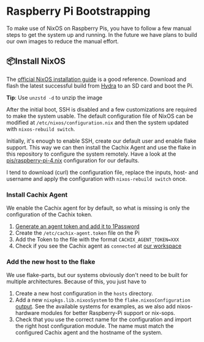 # Raspberry Pi Bootstrapping

To make use of NixOS on Raspberry Pis, you have to follow a few manual steps to get the system up and running.
In the future we have plans to build our own images to reduce the manual effort.

## 📦Install NixOS
The [official NixOS installation guide](https://nix.dev/tutorials/nixos/installing-nixos-on-a-raspberry-pi.html) is a good reference.
Download and flash the latest successful build from [Hydra](https://hydra.nixos.org/job/nixos/trunk-combined/nixos.sd_image.aarch64-linux) to an SD card and boot the Pi.

**Tip**: Use `unzstd -d` to unzip the image

After the initial boot, SSH is disabled and a few customizations are required to make the system usable.
The default configuration file of NixOS can be modified at `/etc/nixos/configuration.nix` and then the system updated with `nixos-rebuild switch`.

Initially, it's enough to enable SSH, create our default user and enable flake support. This way we can then install the Cachix Agent and use the flake in this repository to configure the system remotely. Have a look at the [pis/raspberry-pi-4.nix](../hosts/pis/raspberry-pi-4.nix) configuration for our defaults.

I tend to download (curl) the configuration file, replace the inputs, host- and username and apply the configuration with `nixos-rebuild switch` once. 

### Install Cachix Agent

We enable the Cachix agent for by default, so what is missing is only the configuration of the Cachix token.

1. [Generate an agent token and add it to 1Password](https://docs.cachix.org/deploy/running-an-agent/#generate-agent-token)
2. Create the `/etc/cachix-agent.token` file on the Pi
3. Add the Token to the file with the format `CACHIX_AGENT_TOKEN=XXX`
4. Check if you see the Cachix agent as `connected` at [our workspace](https://app.cachix.org/deploy/)

### Add the new host to the flake

We use flake-parts, but our systems obviously don't need to be built for multiple architectures.
Because of this, you just have to 

1. Create a new host configuration in the `hosts` directory.
2. Add a new `nixpkgs.lib.nixosSystem` to the `flake.nixosConfiguration` [output](https://flake.parts/options/flake-parts#opt-flake.nixosConfigurations).  See the available systems for examples, as we also add nixos-hardware modules for better Raspberry-Pi support or nix-sops. 
3. Check that you use the correct name for the configuration and import the right host configuration module. The name must match the configured Cachix agent and the hostname of the system.


